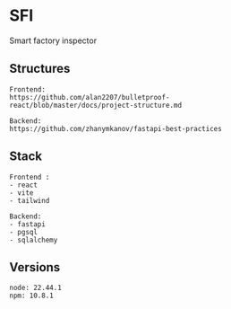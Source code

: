 # SFI
Smart factory inspector

## Structures
```
Frontend:
https://github.com/alan2207/bulletproof-react/blob/master/docs/project-structure.md

Backend:
https://github.com/zhanymkanov/fastapi-best-practices
```

## Stack
```
Frontend :
- react
- vite
- tailwind

Backend:
- fastapi
- pgsql
- sqlalchemy
```

## Versions
```
node: 22.44.1
npm: 10.8.1
```
